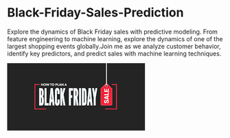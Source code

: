 # Black-Friday-Sales-Prediction
Explore the dynamics of Black Friday sales with predictive modeling. From feature engineering to machine learning, explore the dynamics of one of the largest shopping events globally.Join me as we analyze customer behavior, identify key predictors, and predict sales with machine learning techniques.

![alt text](https://github.com/Aayush-Basnet/Data-Analysis-with-Python/blob/e43be7ef400fa94435573c3bdb45cc94eb4da75d/Image/black%20friday.png)

